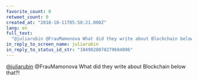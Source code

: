 ```yaml
---
favorite_count: 0
retweet_count: 0
created_at: "2018-10-11T05:58:21.000Z"
lang: en
full_text:
  "@juliarubin @FrauMamonova What did they write about Blockchain below that?!"
in_reply_to_screen_name: juliarubin
in_reply_to_status_id_str: "1049828078279684096"
---
```


[@juliarubin](https://twitter.com/juliarubin) @FrauMamonova What did they write
about Blockchain below that?!
